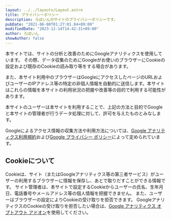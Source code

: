 ```yaml
---
layout: ../../layouts/Layout.astro
title: プライバシーポリシー
description: ろぼいんのサイトのプライバシーポリシーです。
pubDate: "2021-06-08T01:27:01.84+09:00"
modifiedDate: "2023-12-14T14:42:31+09:00"
author: ろぼいん
showAuthor: false
---
```


本サイトでは、サイトの分析と改善のためにGoogleアナリティクスを使用しています。 その際、データ収集のためにGoogleがお使いのブラウザーにCookieの設定および既存のCookieの読み取り等をする場合があります。

また、本サイト利用中のブラウザーはGoogleにアクセスしたページのURLおよびユーザーのIPアドレス等の特定の非個人情報を自動的に送信します。本サイトはこれらの情報を本サイトの利用状況の把握や改善等の目的で利用する可能性があります。

本サイトのユーザーは本サイトを利用することで、上記の方法と目的でGoogleと本サイトの管理者が行うデータ処理に対して、許可を与えたものとみなします。

Googleによるアクセス情報の収集方法や利用方法については、[Google アナリティクス利用規約](https://marketingplatform.google.com/about/analytics/terms/jp/)および[Google プライバシー ポリシー](https://policies.google.com/privacy?hl=ja&gl=jp)によって定められています。

## Cookieについて

Cookieは、サイト（またはGoogleアナリティクス等の第三者サービス）がユーザーの利用するブラウザーに情報を保存し、あとで取りだすことができる情報です。 サイト管理者は、本サイトで設定するCookieからユーザーの氏名、生年月日、電話番号やメールアドレス等の個人情報を把握できません。 また、ユーザーはブラウザーの設定によりCookieの受け取りを拒否できます。 GoogleアナリティクスのCookieの受け取りを拒否したい場合は、[Google アナリティクス オプトアウト アドオン](https://tools.google.com/dlpage/gaoptout)を使用してください。
